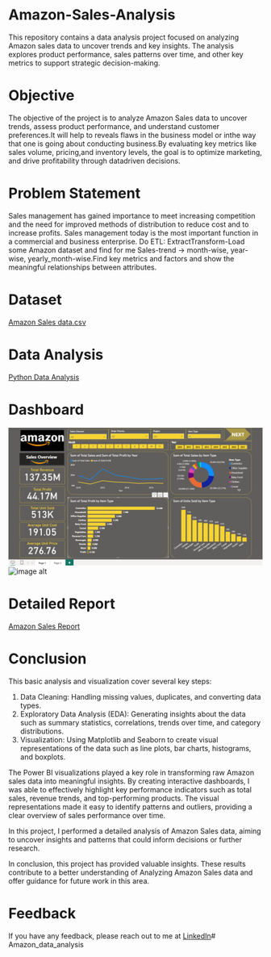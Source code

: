 # Amazon-Sales-Analysis
This repository contains a data analysis project focused on analyzing Amazon sales data to uncover trends and key insights. The analysis explores product performance, sales patterns over time, and other key metrics to support strategic decision-making.

# Objective
The objective of the project is to analyze Amazon Sales data to uncover trends, assess product performance, and understand customer preferences.It will help to reveals flaws in the business model or inthe way that one is going about conducting business.By evaluating key metrics like sales volume, pricing,and inventory levels, the goal is to optimize marketing, and drive profitability through datadriven decisions. 

# Problem Statement
Sales management has gained importance to meet increasing competition and the need for improved methods of distribution to reduce cost and to increase profits. Sales management today is the most important function in a commercial and business enterprise. Do ETL: ExtractTransform-Load some Amazon dataset and find for me Sales-trend -> month-wise, year-wise, yearly_month-wise.Find key metrics and factors and show the meaningful relationships between attributes.

# Dataset
[Amazon Sales data.csv](https://github.com/shamilshamuh/Amazon_data_analysis/blob/main/amazon_cleaned_dataset.xlsx)

# Data Analysis
[Python Data Analysis](https://github.com/shamilshamuh/Amazon_data_analysis/blob/main/Amazon%20data%20cleaned%20using%20python.ipynb)

# Dashboard
![image alt](https://github.com/shamilshamuh/Amazon_data_analysis/blob/main/Dashboard%201.png)
![image alt]()

# Detailed Report
[Amazon Sales Report](https://github.com/fasil-feroz/Amazon-Sales-Analysis/blob/fbb93998fb8fd98f5a998d6348201ac487be1d92/Amazon%20Sales%20Analysis%20Report%20by%20Fasil%20Feroz.pdf)

# Conclusion
This basic analysis and visualization cover several key steps:

1. Data Cleaning: Handling missing values, duplicates, and converting data types.
2. Exploratory Data Analysis (EDA): Generating insights about the data such as summary statistics, correlations, trends over time, and category distributions.
3. Visualization: Using Matplotlib and Seaborn to create visual representations of the data such as line plots, bar charts, histograms, and boxplots.

The Power BI visualizations played a key role in transforming raw Amazon sales data into meaningful insights. By creating interactive dashboards, I was able to effectively highlight key performance indicators such as total sales, revenue trends, and top-performing products. The visual representations made it easy to identify patterns and outliers, providing a clear overview of sales performance over time.

In this project, I performed a detailed analysis of Amazon Sales data, aiming to uncover insights and patterns that could inform decisions or further research.

In conclusion, this project has provided valuable insights. These results contribute to a better understanding of Analyzing Amazon Sales data and offer guidance for future work in this area.

# Feedback
If you have any feedback, please reach out to me at [LinkedIn](https://www.linkedin.com/in/fasil-feroz/)# Amazon_data_analysis
